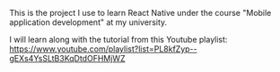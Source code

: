 This is the project I use to learn React Native
under the course "Mobile application development" at my university.

I will learn along with the tutorial from this Youtube playlist:
https://www.youtube.com/playlist?list=PL8kfZyp--gEXs4YsSLtB3KqDtdOFHMjWZ
